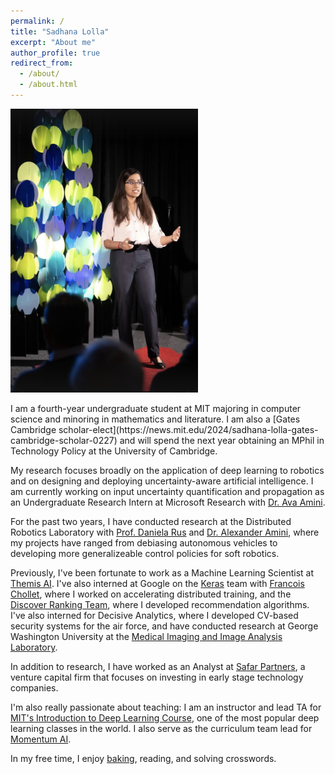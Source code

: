 ```yaml
---
permalink: /
title: "Sadhana Lolla"
excerpt: "About me"
author_profile: true
redirect_from: 
  - /about/
  - /about.html
---
```

<p float="left">
<img src='/images/ted_action.png' width='300'>
</p>
I am a fourth-year undergraduate student at MIT majoring in computer science and minoring in mathematics and literature. I am also a [Gates Cambridge scholar-elect](https://news.mit.edu/2024/sadhana-lolla-gates-cambridge-scholar-0227) and will spend the next year obtaining an MPhil in Technology Policy at the University of Cambridge.

My research focuses broadly on the application of deep learning to robotics and on designing and deploying uncertainty-aware artificial intelligence. I am currently working on input uncertainty quantification and propagation as an Undergraduate Research Intern at Microsoft Research with [Dr. Ava Amini](https://avaamini.com/). 

For the past two years, I have conducted research at the Distributed Robotics Laboratory with [Prof. Daniela Rus](http://danielarus.csail.mit.edu/) and [Dr. Alexander Amini](https://www.mit.edu/~amini/), where my projects have ranged from debiasing autonomous vehicles to developing more generalizeable control policies for soft robotics. 

Previously, I've been fortunate to work as a Machine Learning Scientist at [Themis AI](https://themisai.io/). I've also interned at Google on the [Keras](https://keras.io/) team with [Francois Chollet](https://fchollet.com/), where I worked on accelerating distributed training, and the [Discover Ranking Team](https://developers.google.com/search/docs/appearance/google-discover), where I developed recommendation algorithms. I've also interned for Decisive Analytics, where I developed CV-based security systems for the air force, and have conducted research at George Washington University at the [Medical Imaging and Image Analysis Laboratory](https://loewlab.seas.gwu.edu/).

In addition to research, I have worked as an Analyst at [Safar Partners](https://www.safar.partners/), a venture capital firm that focuses on investing in early stage technology companies.

I'm also really passionate about teaching: I am an instructor and lead TA for [MIT's Introduction to Deep Learning Course](http://introtodeeplearning.com/), one of the most popular deep learning classes in the world. I also serve as the curriculum team lead for [Momentum AI](https://momentumai.org/).

In my free time, I enjoy [baking](https://www.instagram.com/lollabytes/), reading, and solving crosswords.  
